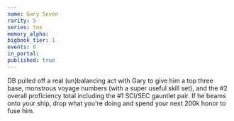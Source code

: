 ```yaml
---
name: Gary Seven
rarity: 5
series: tos
memory_alpha:
bigbook_tier: 1
events: 0
in_portal:
published: true
---
```


DB pulled off a real (un)balancing act with Gary to give him a top three base, monstrous voyage numbers (with a super useful skill set), and the #2 overall proficiency total including the #1 SCI/SEC gauntlet pair. If he beams onto your ship, drop what you're doing and spend your next 200k honor to fuse him.
